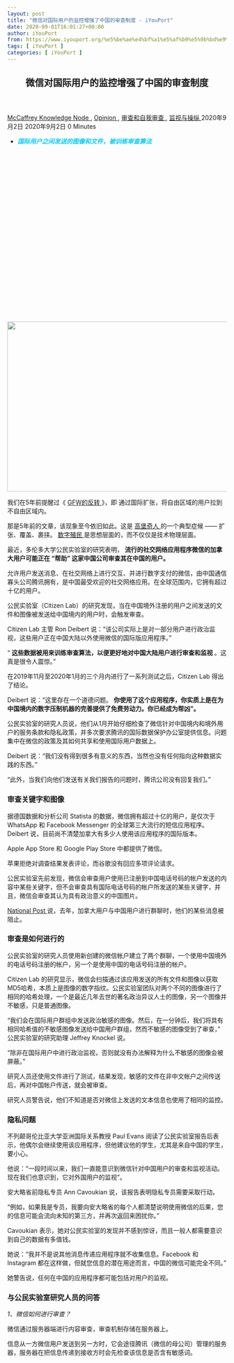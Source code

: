 ```yaml
---
layout: post
title: "微信对国际用户的监控增强了中国的审查制度 - iYouPort"
date: 2020-09-01T16:01:27+00:00
author: iYouPort
from: https://www.iyouport.org/%e5%be%ae%e4%bf%a1%e5%af%b9%e5%9b%bd%e9%99%85%e7%94%a8%e6%88%b7%e7%9a%84%e7%9b%91%e6%8e%a7%e5%a2%9e%e5%bc%ba%e4%ba%86%e4%b8%ad%e5%9b%bd%e7%9a%84%e5%ae%a1%e6%9f%a5%e5%88%b6%e5%ba%a6/
tags: [ iYouPort ]
categories: [ iYouPort ]
---
```


<article class="post-13842 post type-post status-publish format-standard has-post-thumbnail hentry category-knowledge-node category-opinion category-50 category-20 tag-big-tech tag-bigbrother tag-censorship tag-china tag-surveillance tag-wechat" id="post-13842">
<header class="entry-header">
<h1 class="entry-title">
   微信对国际用户的监控增强了中国的审查制度
  </h1>
</header>
<div class="entry-meta">
<span class="byline">
<a href="https://www.iyouport.org/author/don-evans/" rel="author" title="由McCaffrey发布">
    McCaffrey
   </a>
</span>
<span class="cat-links">
<a href="https://www.iyouport.org/category/knowledge-node/" rel="category tag">
    Knowledge Node
   </a>
   ,
   <a href="https://www.iyouport.org/category/opinion/" rel="category tag">
    Opinion
   </a>
   ,
   <a href="https://www.iyouport.org/category/%e5%ae%a1%e6%9f%a5%e5%92%8c%e8%87%aa%e6%88%91%e5%ae%a1%e6%9f%a5/" rel="category tag">
    审查和自我审查
   </a>
   ,
   <a href="https://www.iyouport.org/category/%e7%9b%91%e8%a7%86%e4%b8%8e%e6%93%8d%e7%ba%b5/" rel="category tag">
    监视与操纵
   </a>
</span>
<span class="published-on">
<time class="entry-date published" datetime="2020-09-02T00:01:27+08:00">
    2020年9月2日
   </time>
<time class="updated" datetime="2020-09-02T00:01:56+08:00">
    2020年9月2日
   </time>
</span>
<span class="word-count">
   0 Minutes
  </span>
</div>
<div class="entry-content">
<ul>
<li class="graf graf--p">
<span style="color: #00ccff;">
<em>
<strong>
       国际用户之间发送的图像和文件，被训练审查算法
      </strong>
</em>
</span>
</li>
</ul>
<p>
<img alt="" class="aligncenter size-full wp-image-13844 jetpack-lazy-image" data-lazy-sizes="(max-width: 1100px) 100vw, 1100px" data-lazy-src="https://i2.wp.com/www.iyouport.org/wp-content/uploads/2020/05/0-1.png?resize=1100%2C389&amp;is-pending-load=1#038;ssl=1" data-lazy-srcset="https://i2.wp.com/www.iyouport.org/wp-content/uploads/2020/05/0-1.png?w=1340&amp;ssl=1 1340w, https://i2.wp.com/www.iyouport.org/wp-content/uploads/2020/05/0-1.png?resize=300%2C106&amp;ssl=1 300w, https://i2.wp.com/www.iyouport.org/wp-content/uploads/2020/05/0-1.png?resize=1024%2C362&amp;ssl=1 1024w, https://i2.wp.com/www.iyouport.org/wp-content/uploads/2020/05/0-1.png?resize=768%2C272&amp;ssl=1 768w, https://i2.wp.com/www.iyouport.org/wp-content/uploads/2020/05/0-1.png?resize=1100%2C389&amp;ssl=1 1100w" data-recalc-dims="1" height="389" src="https://i2.wp.com/www.iyouport.org/wp-content/uploads/2020/05/0-1.png?resize=1100%2C389&amp;ssl=1" srcset="data:image/gif;base64,R0lGODlhAQABAIAAAAAAAP///yH5BAEAAAAALAAAAAABAAEAAAIBRAA7" width="1100"/>
<noscript>
<img alt="" class="aligncenter size-full wp-image-13844" data-recalc-dims="1" height="389" sizes="(max-width: 1100px) 100vw, 1100px" src="https://i2.wp.com/www.iyouport.org/wp-content/uploads/2020/05/0-1.png?resize=1100%2C389&amp;ssl=1" srcset="https://i2.wp.com/www.iyouport.org/wp-content/uploads/2020/05/0-1.png?w=1340&amp;ssl=1 1340w, https://i2.wp.com/www.iyouport.org/wp-content/uploads/2020/05/0-1.png?resize=300%2C106&amp;ssl=1 300w, https://i2.wp.com/www.iyouport.org/wp-content/uploads/2020/05/0-1.png?resize=1024%2C362&amp;ssl=1 1024w, https://i2.wp.com/www.iyouport.org/wp-content/uploads/2020/05/0-1.png?resize=768%2C272&amp;ssl=1 768w, https://i2.wp.com/www.iyouport.org/wp-content/uploads/2020/05/0-1.png?resize=1100%2C389&amp;ssl=1 1100w" width="1100"/>
</noscript>
</p>
<p class="graf graf--p">
   我们在5年前提醒过《
   <a class="markup--anchor markup--p-anchor" data-href="https://www.iyouport.org/gfw%e7%9a%84%e5%8f%8d%e8%bd%ac/" href="https://www.iyouport.org/gfw%e7%9a%84%e5%8f%8d%e8%bd%ac/" rel="noopener noreferrer" target="_blank">
    GFW的反转
   </a>
   》，即 通过国际扩张，将自由区域的用户拉到不自由区域内。
  </p>
<p class="graf graf--p">
   那是5年前的文章，该现象至今依旧如此。这是
   <a class="markup--anchor markup--p-anchor" data-href="https://start.me/p/aL8RrM/iyp-4" href="https://start.me/p/aL8RrM/iyp-4" rel="noopener noreferrer" target="_blank">
    高堡奇人
   </a>
   的一个典型症候 —— 扩张、覆盖、裹挟。
   <a class="markup--anchor markup--p-anchor" data-href="https://www.iyouport.org/%e6%95%b0%e5%ad%97%e6%ae%96%e6%b0%91%e4%b8%bb%e4%b9%89%e5%a8%81%e8%83%81%e5%85%a8%e7%90%83%e5%8d%97%e6%96%b9%e5%9b%bd%e5%ae%b6/" href="https://www.iyouport.org/%e6%95%b0%e5%ad%97%e6%ae%96%e6%b0%91%e4%b8%bb%e4%b9%89%e5%a8%81%e8%83%81%e5%85%a8%e7%90%83%e5%8d%97%e6%96%b9%e5%9b%bd%e5%ae%b6/" rel="noopener noreferrer" target="_blank">
    数字殖民
   </a>
   是思想层面的，而不仅仅是技术物理层面。
  </p>
<p class="graf graf--p">
   最近，多伦多大学公民实验室的研究表明，
   <strong class="markup--strong markup--p-strong">
    流行的社交网络应用程序微信的加拿大用户可能正在 “帮助” 这家中国公司审查其在中国的用户。
   </strong>
</p>
<p class="graf graf--p">
   允许用户发送消息、在社交网络上进行交互、并进行数字支付的微信，由中国通信寡头公司腾讯拥有，是中国最受欢迎的社交网络应用。在全球范围内，它拥有超过十亿的用户。
  </p>
<p class="graf graf--p">
   公民实验室（Citizen Lab）的研究发现，当在中国境外注册的用户之间发送的文件和图像被发送给中国境内的用户时，会触发审查。
  </p>
<p class="graf graf--p">
   Citizen Lab 主管 Ron Deibert 说：“该公司实际上是对一部分用户进行政治监视，这些用户正在中国大陆以外使用微信的国际版应用程序。”
  </p>
<p class="graf graf--p graf--startsWithDoubleQuote">
   “
   <strong class="markup--strong markup--p-strong">
    这些数据被用来训练审查算法，以便更好地对中国大陆用户进行审查和监视
   </strong>
   。这真是很令人震惊。”
  </p>
<p class="graf graf--p">
   在2019年11月至2020年1月的三个月内进行了一系列测试之后，Citizen Lab 得出了结论。
  </p>
<p class="graf graf--p">
   Deibert 说：“这里存在一个道德问题。
   <strong class="markup--strong markup--p-strong">
    你使用了这个应用程序，你实质上是在为中国境内的数字压制机器的完善提供了免费劳动力。你已经成为帮凶”。
   </strong>
</p>
<p class="graf graf--p">
   公民实验室的研究人员说，他们从1月开始仔细检查了微信针对中国境内和境外用户的服务条款和隐私政策，并多次要求腾讯的国际数据保护办公室提供信息。问题集中在微信的政策及其如何共享和使用国际用户数据上。
  </p>
<p class="graf graf--p">
   Deibert 说：“我们没有得到很多有意义的东西，当然也没有任何指向这种数据实践的东西。”
  </p>
<p class="graf graf--p graf--startsWithDoubleQuote">
   “此外，当我们向他们发送有关我们报告的问题时，腾讯公司没有回复我们。”
  </p>
<h3 class="graf graf--p">
<strong class="markup--strong markup--p-strong">
    审查关键字和图像
   </strong>
</h3>
<p class="graf graf--p">
   据德国数据和分析公司 Statista 的数据，微信拥有超过十亿的用户，是仅次于 WhatsApp 和 Facebook Messenger 的全球第三大流行的短信应用程序。 Deibert 说，目前尚不清楚加拿大有多少人使用该应用程序的国际版本。
  </p>
<p class="graf graf--p">
   Apple App Store 和 Google Play Store 中都提供了微信。
  </p>
<p class="graf graf--p">
   苹果拒绝对调查结果发表评论，而谷歌没有回应多项评论请求。
  </p>
<p class="graf graf--p">
   公民实验室先前发现，微信会审查用户使用已注册到中国电话号码的帐户发送的内容中某些关键字，但不会审查具有国际电话号码的帐户所发送的某些关键字，并且，微信会审查其认为具有政治意义的中国图片。
  </p>
<p class="graf graf--p">
<a class="markup--anchor markup--p-anchor" data-href="https://nationalpost.com/news/censored-by-a-chinese-tech-giant-canadians-using-wechat-app-say-theyre-being-restricted" href="https://nationalpost.com/news/censored-by-a-chinese-tech-giant-canadians-using-wechat-app-say-theyre-being-restricted" rel="noopener noreferrer" target="_blank">
    National Post
   </a>
   说，去年，加拿大用户与中国用户进行群聊时，他们的某些消息被阻止。
  </p>
<h3 class="graf graf--p">
<strong class="markup--strong markup--p-strong">
    审查是如何进行的
   </strong>
</h3>
<p class="graf graf--p">
   公民实验室的研究人员使用新创建的微信帐户建立了两个群聊，一个使用中国境外的电话号码注册的帐户，另一个是使用中国的电话号码注册的帐户。
  </p>
<p class="graf graf--p">
   Citizen Lab 的研究显示，微信会扫描通过该应用发送的所有文件和图像以获取MD5哈希，本质上是图像的数字指纹。公民实验室团队对两个不同的图像进行了相同的哈希处理，一个是最近几年去世的著名政治异议人士的图像，另一个图像并不敏感，只是普通图像。
  </p>
<p class="graf graf--p graf--startsWithDoubleQuote">
   “我们会在国际用户群组中发送政治敏感的图像。然后，在一分钟后，我们将具有相同哈希值的不敏感图像发送给中国用户群组，然而不敏感的图像受到了审查，” 公民实验室的研究助理 Jeffrey Knockel 说。
  </p>
<p class="graf graf--p graf--startsWithDoubleQuote">
   “除非在国际用户中进行政治监视，否则就没有办法解释为什么不敏感的图像会被屏蔽。”
  </p>
<p class="graf graf--p">
   研究人员还使用文件进行了测试，结果发现，敏感的文件在非中文帐户之间传送后，再对中国帐户传送，就会被审查。
  </p>
<p class="graf graf--p">
   研究人员警告说，他们不知道是否对微信上发送的文本信息也使用了相同的监控。
  </p>
<h3 class="graf graf--p">
<strong class="markup--strong markup--p-strong">
    隐私问题
   </strong>
</h3>
<p class="graf graf--p">
   不列颠哥伦比亚大学亚洲国际关系教授 Paul Evans 阅读了公民实验室报告后表示，他偶尔会继续使用该应用程序，但他建议他的学生，尤其是来自中国的学生，要小心。
  </p>
<p class="graf graf--p">
   他说：“一段时间以来，我们一直能意识到微信针对中国用户的审查和监视活动。现在我们也意识到，它对外国用户的监视”。
  </p>
<p class="graf graf--p">
   安大略省前隐私专员 Ann Cavoukian 说，该报告表明隐私专员需要采取行动。
  </p>
<p class="graf graf--p graf--startsWithDoubleQuote">
   “例如，如果我是专员，我要向安大略省的每个人都清楚说明使用微信的后果，您的信息可能会流向未知的第三方，并再次返回来困扰你。”
  </p>
<p class="graf graf--p">
   Cavoukian 表示，她对公民实验室的发现并不感到惊讶，而且一般人都需要意识到自己的数据有多值钱。
  </p>
<p class="graf graf--p">
   她说：“我并不是说其他消息传递应用程序就不收集信息。Facebook 和 Instagram 都在这样做，但就您信息的潜在用途而言，中国的微信可能完全不同。”
  </p>
<p class="graf graf--p">
   她警告说，任何在中国的应用程序都可能包括对用户的监视。
  </p>
<h3 class="graf graf--p">
<strong class="markup--strong markup--p-strong">
    与公民实验室研究人员的问答
   </strong>
</h3>
<p class="graf graf--p">
<em class="markup--em markup--p-em">
    1、微信如何进行审查？
   </em>
</p>
<p class="graf graf--p">
   微信通过服务器端进行内容审查，审查机制存储在服务器上。
  </p>
<p class="graf graf--p">
   信息从一方微信用户发送到另一方时，它会途径腾讯（微信的母公司）管理的服务器，服务器在把信息传递到接收方时会先检查该信息是否含有敏感词。
  </p>
<p class="graf graf--p">
<img alt="" class="aligncenter size-full wp-image-13845 jetpack-lazy-image" data-lazy-sizes="(max-width: 1024px) 100vw, 1024px" data-lazy-src="https://i0.wp.com/www.iyouport.org/wp-content/uploads/2020/05/1-7.png?resize=1024%2C884&amp;is-pending-load=1#038;ssl=1" data-lazy-srcset="https://i0.wp.com/www.iyouport.org/wp-content/uploads/2020/05/1-7.png?w=1024&amp;ssl=1 1024w, https://i0.wp.com/www.iyouport.org/wp-content/uploads/2020/05/1-7.png?resize=300%2C259&amp;ssl=1 300w, https://i0.wp.com/www.iyouport.org/wp-content/uploads/2020/05/1-7.png?resize=768%2C663&amp;ssl=1 768w" data-recalc-dims="1" height="884" src="https://i0.wp.com/www.iyouport.org/wp-content/uploads/2020/05/1-7.png?resize=1024%2C884&amp;ssl=1" srcset="data:image/gif;base64,R0lGODlhAQABAIAAAAAAAP///yH5BAEAAAAALAAAAAABAAEAAAIBRAA7" width="1024"/>
<noscript>
<img alt="" class="aligncenter size-full wp-image-13845" data-recalc-dims="1" height="884" sizes="(max-width: 1024px) 100vw, 1024px" src="https://i0.wp.com/www.iyouport.org/wp-content/uploads/2020/05/1-7.png?resize=1024%2C884&amp;ssl=1" srcset="https://i0.wp.com/www.iyouport.org/wp-content/uploads/2020/05/1-7.png?w=1024&amp;ssl=1 1024w, https://i0.wp.com/www.iyouport.org/wp-content/uploads/2020/05/1-7.png?resize=300%2C259&amp;ssl=1 300w, https://i0.wp.com/www.iyouport.org/wp-content/uploads/2020/05/1-7.png?resize=768%2C663&amp;ssl=1 768w" width="1024"/>
</noscript>
</p>
<p class="graf graf--p">
   含有敏感词的信息会被屏蔽，微信不会对信息发送方或接收方进行屏蔽提示。
  </p>
<p class="graf graf--p">
   以下截屏显示的是两个中国大陆电话号码注册的微信账号的聊天界面。一个账号试图发送关键词 “法轮功”，该关键词被屏蔽，但没有任何信息提示发送者或接收者信息被屏蔽了。
  </p>
<p class="graf graf--p">
<img alt="" class="aligncenter size-full wp-image-13846 jetpack-lazy-image" data-lazy-sizes="(max-width: 890px) 100vw, 890px" data-lazy-src="https://i0.wp.com/www.iyouport.org/wp-content/uploads/2020/05/2-5.png?resize=890%2C768&amp;is-pending-load=1#038;ssl=1" data-lazy-srcset="https://i0.wp.com/www.iyouport.org/wp-content/uploads/2020/05/2-5.png?w=890&amp;ssl=1 890w, https://i0.wp.com/www.iyouport.org/wp-content/uploads/2020/05/2-5.png?resize=300%2C259&amp;ssl=1 300w, https://i0.wp.com/www.iyouport.org/wp-content/uploads/2020/05/2-5.png?resize=768%2C663&amp;ssl=1 768w" data-recalc-dims="1" height="768" src="https://i0.wp.com/www.iyouport.org/wp-content/uploads/2020/05/2-5.png?resize=890%2C768&amp;ssl=1" srcset="data:image/gif;base64,R0lGODlhAQABAIAAAAAAAP///yH5BAEAAAAALAAAAAABAAEAAAIBRAA7" width="890"/>
<noscript>
<img alt="" class="aligncenter size-full wp-image-13846" data-recalc-dims="1" height="768" sizes="(max-width: 890px) 100vw, 890px" src="https://i0.wp.com/www.iyouport.org/wp-content/uploads/2020/05/2-5.png?resize=890%2C768&amp;ssl=1" srcset="https://i0.wp.com/www.iyouport.org/wp-content/uploads/2020/05/2-5.png?w=890&amp;ssl=1 890w, https://i0.wp.com/www.iyouport.org/wp-content/uploads/2020/05/2-5.png?resize=300%2C259&amp;ssl=1 300w, https://i0.wp.com/www.iyouport.org/wp-content/uploads/2020/05/2-5.png?resize=768%2C663&amp;ssl=1 768w" width="890"/>
</noscript>
</p>
<p class="graf graf--p">
<em class="markup--em markup--p-em">
    2、中国大陆微信账号与非中国大陆微信大陆账号有什么区别？
   </em>
</p>
<p class="graf graf--p">
   中国大陆账号指的是最初注册时使用中国大陆手机号码注册的微信账号。非中国大陆账号指的是最初注册时使用任何除中国大陆以外的手机号码注册的微信账号（比如使用加拿大或者美国手机号码注册的微信号）。
  </p>
<p class="graf graf--p">
   中国大陆注册账号适用的是中国大陆地区管辖区（主要是深圳市）的用户协议，并且会受到内容审查。
  </p>
<p class="graf graf--p">
   非中国大陆账号适用的是除中国大陆以外的管辖区（主要是新加坡）的用户协议。
  </p>
<p class="graf graf--p">
<a class="markup--anchor markup--p-anchor" data-href="https://citizenlab.ca/2019/07/cant-picture-this-2-an-analysis-of-wechats-realtime-image-filtering-in-chats/" href="https://citizenlab.ca/2019/07/cant-picture-this-2-an-analysis-of-wechats-realtime-image-filtering-in-chats/" rel="noopener noreferrer" target="_blank">
    此前研究
   </a>
   指出，非中国大陆账号不受审查影响。不过，我们最新的研究表明，非中国大陆账号之间的文档和图像传输会受到监控，
   <strong class="markup--strong markup--p-strong">
    含有政治敏感内容的文档和图像会被添加到针对中国大陆账号的审查列表中。
   </strong>
</p>
<p class="graf graf--p">
<em class="markup--em markup--p-em">
    3、你是如何发现非中国大陆账号存在被监控行为的？
   </em>
</p>
<p class="graf graf--p">
   我们曾被问及，非中国大陆注册账号是否只要不与中国注册账号通讯就不存在针对政治内容的监控。
  </p>
<p class="graf graf--p">
   根据我们的研究，非中国大陆注册账号之间的通讯不受审查，所以我们当时的回答是“我们认为非中国大陆注册账号之间的通讯也不受监控。”
  </p>
<p class="graf graf--p">
   然后我们开始好奇，如何用科学的方法测试是否不存在监控？
  </p>
<p class="graf graf--p">
   监控甚少无缘无故地发生，
   <strong class="markup--strong markup--p-strong">
    很多时候实施监控是为了其他目的，比如用来完善日后的审查机制等。
   </strong>
</p>
<p class="graf graf--p">
   基于
   <a class="markup--anchor markup--p-anchor" data-href="https://citizenlab.ca/2019/07/cant-picture-this-2-an-analysis-of-wechats-realtime-image-filtering-in-chats/" href="https://citizenlab.ca/2019/07/cant-picture-this-2-an-analysis-of-wechats-realtime-image-filtering-in-chats/" rel="noopener noreferrer" target="_blank">
    此前的研究
   </a>
   ，我们知道微信如何通过监控图像和文件来自动过滤敏感内容。
  </p>
<p class="graf graf--p">
   研究非中国大陆注册账号的困难在于非中国大陆注册账号之间不存在内容审查，所以要测试它们是否受监控我们必须使用两个不同的聊天环境：第一个是非中国大陆注册账号之间的聊天环境，用以触发监控；第二个是含中国大陆注册账号在内的聊天环境，用于监测审查变化。
  </p>
<p class="graf graf--p">
   当我们在仅含有非中国大陆账号的聊天环境中发送政治敏感内容，我们观察到第二个聊天环境中审查内容有所增多，这表明第一个聊天环境中的内容是受到监控的，即使它并不含有任何中国大陆账号。
  </p>
<p class="graf graf--p">
<em class="markup--em markup--p-em">
    4、微信如何分析、标示、并存储敏感文件？
   </em>
</p>
<p class="graf graf--p">
   文件会被扫描是否存在敏感文字。图像也会被扫描是否含有敏感文字，此外，图像还会被与系统现有的敏感图库比对，分析目标图片是否与图库内的其他图片相似。
  </p>
<p class="graf graf--p">
   如果文件被系统定义为政治敏感，文件的MD5值会被标示。微信会储存这个MD5值，以备下次更有效率地过滤这些文件。
  </p>
<p class="graf graf--p">
<em class="markup--em markup--p-em">
    5、微信通过消息摘要算法版本5 （MD5 hash）来迅速辨识并标志敏感内容。MD5值是什么？
   </em>
</p>
<p class="graf graf--p">
   MD5是一种数字指纹。MD5算法可以用来把体积大的文件缩小至一个“哈希值”。
  </p>
<p class="graf graf--p">
   哈希值通常由一个短的随机字母和数字组成的字符串组成。按照MD5算法的不可逆性和唯一性设计，不同的文件应该拥有不同的MD5值，但实际上该算法在漏洞。
  </p>
<p class="graf graf--p">
   由于微信使用MD5算法存储敏感文件的哈希值，我们利用了算法的漏洞来设计本研究。我们把两份内容不同的图像文件修改成一样的哈希值，其中一张图像含有政治敏感信息，另一张是普通的图像文件。
  </p>
<p class="graf graf--p">
   我们的测试显示，敏感图像在非中国大陆注册账号中传输后，拥有一样哈希值但是不含有敏感信息的图像在中国大陆注册账号中被审查了。
  </p>
<p class="graf graf--p">
   测试结果表明，非中国大陆注册账号间的通讯必然存在监控，因为非敏感图像的数字指纹不可能被微信系统标示成敏感信息。
  </p>
<p class="graf graf--p">
   下图展示了把文档或图像转换为MD5值的过程。在下图的例子中，两张不同的图像通过加密算法转换成两个唯一的MD5值。
  </p>
<p class="graf graf--p">
<img alt="" class="aligncenter size-full wp-image-13847 jetpack-lazy-image" data-lazy-sizes="(max-width: 1100px) 100vw, 1100px" data-lazy-src="https://i1.wp.com/www.iyouport.org/wp-content/uploads/2020/05/3-2.png?resize=1100%2C396&amp;is-pending-load=1#038;ssl=1" data-lazy-srcset="https://i1.wp.com/www.iyouport.org/wp-content/uploads/2020/05/3-2.png?w=1296&amp;ssl=1 1296w, https://i1.wp.com/www.iyouport.org/wp-content/uploads/2020/05/3-2.png?resize=300%2C108&amp;ssl=1 300w, https://i1.wp.com/www.iyouport.org/wp-content/uploads/2020/05/3-2.png?resize=1024%2C368&amp;ssl=1 1024w, https://i1.wp.com/www.iyouport.org/wp-content/uploads/2020/05/3-2.png?resize=768%2C276&amp;ssl=1 768w, https://i1.wp.com/www.iyouport.org/wp-content/uploads/2020/05/3-2.png?resize=1100%2C396&amp;ssl=1 1100w" data-recalc-dims="1" height="396" src="https://i1.wp.com/www.iyouport.org/wp-content/uploads/2020/05/3-2.png?resize=1100%2C396&amp;ssl=1" srcset="data:image/gif;base64,R0lGODlhAQABAIAAAAAAAP///yH5BAEAAAAALAAAAAABAAEAAAIBRAA7" width="1100"/>
<noscript>
<img alt="" class="aligncenter size-full wp-image-13847" data-recalc-dims="1" height="396" sizes="(max-width: 1100px) 100vw, 1100px" src="https://i1.wp.com/www.iyouport.org/wp-content/uploads/2020/05/3-2.png?resize=1100%2C396&amp;ssl=1" srcset="https://i1.wp.com/www.iyouport.org/wp-content/uploads/2020/05/3-2.png?w=1296&amp;ssl=1 1296w, https://i1.wp.com/www.iyouport.org/wp-content/uploads/2020/05/3-2.png?resize=300%2C108&amp;ssl=1 300w, https://i1.wp.com/www.iyouport.org/wp-content/uploads/2020/05/3-2.png?resize=1024%2C368&amp;ssl=1 1024w, https://i1.wp.com/www.iyouport.org/wp-content/uploads/2020/05/3-2.png?resize=768%2C276&amp;ssl=1 768w, https://i1.wp.com/www.iyouport.org/wp-content/uploads/2020/05/3-2.png?resize=1100%2C396&amp;ssl=1 1100w" width="1100"/>
</noscript>
</p>
<p class="graf graf--p">
<em class="markup--em markup--p-em">
    6、这项研究存在哪些不足之处？
   </em>
</p>
<p class="graf graf--p">
   其中一个不足指出是我们的技术分析只能表明图像和文件是否被监控。我们目前无法得知文字通讯信息是否被监控。
  </p>
<p class="graf graf--p">
   在没有实质性证据前，我们提示用户有这个可能性。另一不足之处是我们的研究时间跨度数月。
  </p>
<p class="graf graf--p">
   虽然我们持续稳定地观察到针对非中国大陆账号的监控行为，但我们无法判断这种监控行为是否恰好在我们研究进行的时期出现。
  </p>
<p class="graf graf--p">
   这种监控行为也有可能已存在数年，或者一直存在。
  </p>
<p class="graf graf--p">
<em class="markup--em markup--p-em">
    7、对于微信非中国大陆注册账号的用户来说，这项研究的结论意味着什么？
   </em>
</p>
<p class="graf graf--p">
   在中国大陆以外的微信用户或许会以为微信的审查和监控机制并不影响他们。但是，我们的研究表明，用户不仅会因为政治敏感内容受到监控，用户所发的内容也会被用于训练微信针对中国大陆注册账号用户的审查系统。
  </p>
<p class="graf graf--p">
<em class="markup--em markup--p-em">
    8、这些研究结果是否意味着中国政府在监控微信的国际用户？
   </em>
</p>
<p class="graf graf--p">
   根据中国网络安全法，中国政府有权以国家安全和侦查犯罪为由要求互联网公司提供其接收到的或存储的信息。
  </p>
<p class="graf graf--p">
   具体就微信而言，其中国用户适用的是中国大陆的用户协议以及隐私政策，而国际用户适用的是基于新加坡的用户协议和隐私政策。
  </p>
<p class="graf graf--p">
   我们研究的初衷是希望了解这些签订基于新加坡的用户协议及隐私政策的微信国际用户之间的通讯时候会被分享和传输到微信位于中国的团队，或者腾讯其他位于中国的子公司。
  </p>
<p class="graf graf--p">
   我们希望借此了解微信国际用户的通讯是否不受诸如微信针对中国大陆用户的监控。
  </p>
<p class="graf graf--p">
   我们的实验显示微信国际用户之间的交流通讯会被用于扩建微信针对中国大陆用户的审查系统。
  </p>
<p class="graf graf--p">
   然而，我们的研究无法支持腾讯与中国政府分享微信国际用户通讯记录这样的说法。
  </p>
<p class="graf graf--p">
   虽然我们的研究表明微信对国际用户实施内容监控，但我们没有其他确切证据明晰哪些内容被监控，监控的所有动机，以及微信与谁或哪些机构分享了这些监控数据。
  </p>
<p class="graf graf--p">
<em class="markup--em markup--p-em">
    9、难道不是所有的社交媒体平台都或多或少存在监控吗？微信和其他社交媒体平台的行为有什么不同？
   </em>
</p>
<p class="graf graf--p">
   本报告之所以特别指出微信存在的监控行为，是因为监控的内容的特殊性，监控针对的是在中国被视为政治敏感的内容。
  </p>
<p class="graf graf--p">
   这当中包括批评政府以及呼吁人权关注的内容。微信的内容监控之所以独特，是因为所监控的内容对象不同，而且微信的监控系统也是有所选择地对用户实施。
  </p>
<p class="graf graf--p">
   我们的研究显示非中国大陆微信账号之间传输的内容会受到监控，其中政治敏感的内容会被用于训练和扩大微信针对中国大陆账号的审查。
  </p>
<p class="graf graf--p">
   据我们所知，目前社交媒体平台所采用的监控系统中，只有微信是利用对一类用户实施监控所获得的数据来增强其对另一类用户的监控和审查。
  </p>
<p class="graf graf--p">
<em class="markup--em markup--p-em">
    10、这些研究结果如何帮助我们理解中国的数字审查？
   </em>
</p>
<p class="graf graf--p">
   就我们所知，本研究是目前为止第一个提供实质技术证据证明微信（一款用户数量遍布全球的软件）对国际用户进行内容监控，并且通过这些监控来训练针对中国大陆注册用户的审查系统的研究。
  </p>
<p class="graf graf--p">
   此前针对中国的数字审查的研究大多集中在中国以内审查如何进行或者哪些内容会被审查。
  </p>
<p class="graf graf--p">
   近年来，中国公司日益全球化，這些公司在满足国际用户的需求的同时，需要在中国国内遵守内容管控相关的法律。
  </p>
<p class="graf graf--p">
   我们的研究结果在这个大环境下显得尤其重要。
  </p>
<p class="graf graf--p">
<em class="markup--em markup--p-em">
    11、中国的内容管控范围有多广？
   </em>
</p>
<p class="graf graf--p">
   中国有一套针对互联网，应用程序，和媒体的内容管控系统。所有在中国境内运营的互联网平台都必须遵守当地针对内容管理的法律法规。
  </p>
<p class="graf graf--p">
   互联网公司须对平台上的内容负责，如果内容不当，公司会面临被罚款或者运营牌照被吊销的后果。
  </p>
<p class="graf graf--p">
   这个系统的复杂之处在于当地与内容管理相关的法律法规界定模糊。比如，“扰乱社会秩序，破坏社会稳定”的内容是不被允许的，但对于什么内容“扰乱社会秩序，破坏社会稳定”没有明确定义。
  </p>
<p class="graf graf--p">
   互联网公司可能会在重大事件期间收到政府指令，但
   <a class="markup--anchor markup--p-anchor" data-href="https://netalert.me/harmonized-histories.html" href="https://netalert.me/harmonized-histories.html" rel="noopener noreferrer" target="_blank">
    我们的研究
   </a>
   显示中国目前并没有一份集中下发到公司的统一的关键词表。
  </p>
<p class="graf graf--p">
   公司需要自行审读有关条例和政府指令，自行鉴定如何过滤内容以及具体哪些内容需要被过滤。
  </p>
<p class="graf graf--p">
   我们过去的研究显示，微信会在
   <a class="markup--anchor markup--p-anchor" data-href="https://citizenlab.ca/2017/07/analyzing-censorship-of-the-death-of-liu-xiaobo-on-wechat-and-weibo/" href="https://citizenlab.ca/2017/07/analyzing-censorship-of-the-death-of-liu-xiaobo-on-wechat-and-weibo/" rel="noopener noreferrer" target="_blank">
    敏感时期
   </a>
   和
   <a class="markup--anchor markup--p-anchor" data-href="https://citizenlab.ca/2017/07/analyzing-censorship-of-the-death-of-liu-xiaobo-on-wechat-and-weibo/" href="https://citizenlab.ca/2017/07/analyzing-censorship-of-the-death-of-liu-xiaobo-on-wechat-and-weibo/" rel="noopener noreferrer" target="_blank">
    重大事件
   </a>
   期间会广泛地审查内容，比如最近针对
   <a class="markup--anchor markup--p-anchor" data-href="https://citizenlab.ca/2017/07/analyzing-censorship-of-the-death-of-liu-xiaobo-on-wechat-and-weibo/" href="https://citizenlab.ca/2017/07/analyzing-censorship-of-the-death-of-liu-xiaobo-on-wechat-and-weibo/" rel="noopener noreferrer" target="_blank">
    新冠疫情
   </a>
   的讨论。
  </p>
<p class="graf graf--p">
<em class="markup--em markup--p-em">
    12、研究结果指出哪些可能的法律问题？隐私协议难道不是应该告知用户相关的监控行为吗？
   </em>
</p>
<p class="graf graf--p">
   包括苹果和谷歌在内的应用软件平台服务商会要求应用软件提供隐私条例。许多国家也有相关法律要求公司阐明它们如何收集，处理，和存储用户数据。我们的研究显示微信国际版本的隐私条例和用户协议并没有充分告知用户他们的数据会被如何使用。
  </p>
<p class="graf graf--p">
   针对这种情况，部分地区的隐私专员可以以误导用户为理由给公司开出罚单。不同地区有不同的罚款规定，罚款可从数百，到数千，乃至数百万元。在某些国家，比如加拿大，居民可能向联邦隐私专员提出申诉，隐私专员可以向公司提出如何改进服务的建议。
  </p>
<p class="graf graf--p">
   平台服务商，如苹果和谷歌， 可以基于误导消费者和不准确提供隐私条例的理由从平台上移除相关应用。
  </p>
<p class="graf graf--p">
   最后，政府机构可能会调查微信如何在程序中植入内容监控。调查结果可能会导致某些政府机构禁用微信，甚至基于国家安全的理由强制平台移除软件。
  </p>
<p class="graf graf--p">
<em class="markup--em markup--p-em">
    13、这项研究与此前针对新冠病毒的审查研究有相关之处吗？
   </em>
</p>
<p class="graf graf--p">
   我们
   <a class="markup--anchor markup--p-anchor" data-href="https://citizenlab.ca/2020/03/censored-contagion-how-information-on-the-coronavirus-is-managed-on-chinese-social-media/" href="https://citizenlab.ca/2020/03/censored-contagion-how-information-on-the-coronavirus-is-managed-on-chinese-social-media/" rel="noopener noreferrer" target="_blank">
    上一份报告
   </a>
   指出微信广泛审查与新冠病毒有关的内容。因为微信采取“
   <a class="markup--anchor markup--p-anchor" data-href="https://citizenlab.ca/2016/11/wechat-china-censorship-one-app-two-systems/" href="https://citizenlab.ca/2016/11/wechat-china-censorship-one-app-two-systems/" rel="noopener noreferrer" target="_blank">
    一APP两制
   </a>
   ”的审查系统，审查影响所有使用中国大陆手机号码注册的用户。
  </p>
<p class="graf graf--p">
   这一份报告指出的是，微信的内容管控并不限于中国大陆注册账号。微信针对非中国大陆注册账号进行了内容监控。
  </p>
<p class="graf graf--p">
   我们并没有测试与新冠病毒相关的内容是否被监控和增加到针对中国大陆账号的审查列表中，但我们的研究结果表明微信有能力这样做。
  </p>
<p class="graf graf--p">
   以下截屏展示了我们在
   <a class="markup--anchor markup--p-anchor" data-href="https://citizenlab.ca/2020/03/censored-contagion-how-information-on-the-coronavirus-is-managed-on-chinese-social-media/" href="https://citizenlab.ca/2020/03/censored-contagion-how-information-on-the-coronavirus-is-managed-on-chinese-social-media/" rel="noopener noreferrer" target="_blank">
    上一份报告
   </a>
   中观察到的微信针对新冠肺炎的内容审查。一名用户试图发送同时含有“美国疾控中心” 和 “冠状病毒” 的信息，但由于“美国疾控中心”和“冠状病毒”这两个词组成了敏感词组，中国大陆微信账号并没有收到这些信息。
  </p>
<p class="graf graf--p">
<img alt="" class="aligncenter size-full wp-image-13848 jetpack-lazy-image" data-lazy-sizes="(max-width: 1100px) 100vw, 1100px" data-lazy-src="https://i1.wp.com/www.iyouport.org/wp-content/uploads/2020/05/4-2.png?resize=1100%2C930&amp;is-pending-load=1#038;ssl=1" data-lazy-srcset="https://i1.wp.com/www.iyouport.org/wp-content/uploads/2020/05/4-2.png?w=1536&amp;ssl=1 1536w, https://i1.wp.com/www.iyouport.org/wp-content/uploads/2020/05/4-2.png?resize=300%2C254&amp;ssl=1 300w, https://i1.wp.com/www.iyouport.org/wp-content/uploads/2020/05/4-2.png?resize=1024%2C865&amp;ssl=1 1024w, https://i1.wp.com/www.iyouport.org/wp-content/uploads/2020/05/4-2.png?resize=768%2C649&amp;ssl=1 768w, https://i1.wp.com/www.iyouport.org/wp-content/uploads/2020/05/4-2.png?resize=1100%2C930&amp;ssl=1 1100w" data-recalc-dims="1" height="930" src="https://i1.wp.com/www.iyouport.org/wp-content/uploads/2020/05/4-2.png?resize=1100%2C930&amp;ssl=1" srcset="data:image/gif;base64,R0lGODlhAQABAIAAAAAAAP///yH5BAEAAAAALAAAAAABAAEAAAIBRAA7" width="1100"/>
<noscript>
<img alt="" class="aligncenter size-full wp-image-13848" data-recalc-dims="1" height="930" sizes="(max-width: 1100px) 100vw, 1100px" src="https://i1.wp.com/www.iyouport.org/wp-content/uploads/2020/05/4-2.png?resize=1100%2C930&amp;ssl=1" srcset="https://i1.wp.com/www.iyouport.org/wp-content/uploads/2020/05/4-2.png?w=1536&amp;ssl=1 1536w, https://i1.wp.com/www.iyouport.org/wp-content/uploads/2020/05/4-2.png?resize=300%2C254&amp;ssl=1 300w, https://i1.wp.com/www.iyouport.org/wp-content/uploads/2020/05/4-2.png?resize=1024%2C865&amp;ssl=1 1024w, https://i1.wp.com/www.iyouport.org/wp-content/uploads/2020/05/4-2.png?resize=768%2C649&amp;ssl=1 768w, https://i1.wp.com/www.iyouport.org/wp-content/uploads/2020/05/4-2.png?resize=1100%2C930&amp;ssl=1 1100w" width="1100"/>
</noscript>
</p>
<p class="graf graf--p">
<em class="markup--em markup--p-em">
    14、你们未来的研究计划是什么？
   </em>
</p>
<p class="graf graf--p">
   本次报告我们发现了微信如何在国际用户中监控文件和图像传输，我们会持续本项研究，并关注类似的监控行为是否发生在文字传输中。⚪️
  </p>
<p class="graf graf--p">
<a class="markup--anchor markup--p-anchor" data-href="https://citizenlab.ca/2020/05/wechat-surveillance-explained/" href="https://citizenlab.ca/2020/05/wechat-surveillance-explained/" rel="noopener noreferrer" target="_blank">
    WeChat Surveillance Explained
   </a>
</p>
<p class="graf graf--p">
<a class="markup--anchor markup--p-anchor" data-href="https://www.cbc.ca/news/technology/wechat-surveillance-users-outside-china-1.5558503" href="https://www.cbc.ca/news/technology/wechat-surveillance-users-outside-china-1.5558503" rel="noopener noreferrer" target="_blank">
    WeChat’s surveillance of international users boosts censorship in China, researchers say
   </a>
</p>
<div id="atatags-1611829871-5f4f56fe30d82">
</div>
<div class="sharedaddy sd-sharing-enabled">
<div class="robots-nocontent sd-block sd-social sd-social-icon sd-sharing">
<h3 class="sd-title">
     共享此文章：
    </h3>
<div class="sd-content">
<ul>
<li class="share-twitter">
<a class="share-twitter sd-button share-icon no-text" data-shared="sharing-twitter-13842" href="https://www.iyouport.org/%e5%be%ae%e4%bf%a1%e5%af%b9%e5%9b%bd%e9%99%85%e7%94%a8%e6%88%b7%e7%9a%84%e7%9b%91%e6%8e%a7%e5%a2%9e%e5%bc%ba%e4%ba%86%e4%b8%ad%e5%9b%bd%e7%9a%84%e5%ae%a1%e6%9f%a5%e5%88%b6%e5%ba%a6/?share=twitter" rel="nofollow noopener noreferrer" target="_blank" title="点击以在 Twitter 上共享">
<span>
</span>
<span class="sharing-screen-reader-text">
         点击以在 Twitter 上共享（在新窗口中打开）
        </span>
</a>
</li>
<li class="share-facebook">
<a class="share-facebook sd-button share-icon no-text" data-shared="sharing-facebook-13842" href="https://www.iyouport.org/%e5%be%ae%e4%bf%a1%e5%af%b9%e5%9b%bd%e9%99%85%e7%94%a8%e6%88%b7%e7%9a%84%e7%9b%91%e6%8e%a7%e5%a2%9e%e5%bc%ba%e4%ba%86%e4%b8%ad%e5%9b%bd%e7%9a%84%e5%ae%a1%e6%9f%a5%e5%88%b6%e5%ba%a6/?share=facebook" rel="nofollow noopener noreferrer" target="_blank" title="点击以在 Facebook 上共享">
<span>
</span>
<span class="sharing-screen-reader-text">
         点击以在 Facebook 上共享（在新窗口中打开）
        </span>
</a>
</li>
<li class="share-end">
</li>
</ul>
</div>
</div>
</div>
<div class="sharedaddy sd-block sd-like jetpack-likes-widget-wrapper jetpack-likes-widget-unloaded" data-name="like-post-frame-161182987-13842-5f4f56fe315d0" data-src="https://widgets.wp.com/likes/#blog_id=161182987&amp;post_id=13842&amp;origin=www.iyouport.org&amp;obj_id=161182987-13842-5f4f56fe315d0" id="like-post-wrapper-161182987-13842-5f4f56fe315d0">
<h3 class="sd-title">
    赞过：
   </h3>
<div class="likes-widget-placeholder post-likes-widget-placeholder" style="height: 55px;">
<span class="button">
<span>
      赞
     </span>
</span>
<span class="loading">
     正在加载……
    </span>
</div>
<span class="sd-text-color">
</span>
<a class="sd-link-color">
</a>
</div>
<div class="jp-relatedposts" id="jp-relatedposts">
<h3 class="jp-relatedposts-headline">
<em>
     相关
    </em>
</h3>
</div>
</div>
<div class="entry-footer">
<ul class="post-tags light-text">
<li>
    Tagged
   </li>
<li>
<a href="https://www.iyouport.org/tag/big-tech/" rel="tag">
     big tech
    </a>
</li>
<li>
<a href="https://www.iyouport.org/tag/bigbrother/" rel="tag">
     bigbrother
    </a>
</li>
<li>
<a href="https://www.iyouport.org/tag/censorship/" rel="tag">
     censorship
    </a>
</li>
<li>
<a href="https://www.iyouport.org/tag/china/" rel="tag">
     China
    </a>
</li>
<li>
<a href="https://www.iyouport.org/tag/surveillance/" rel="tag">
     Surveillance
    </a>
</li>
<li>
<a href="https://www.iyouport.org/tag/wechat/" rel="tag">
     WeChat
    </a>
</li>
</ul>
</div>
<div class="entry-author-wrapper">
<div class="site-posted-on">
<strong>
    Published
   </strong>
<time class="entry-date published" datetime="2020-09-02T00:01:27+08:00">
    2020年9月2日
   </time>
<time class="updated" datetime="2020-09-02T00:01:56+08:00">
    2020年9月2日
   </time>
</div>
</div>
</article>
